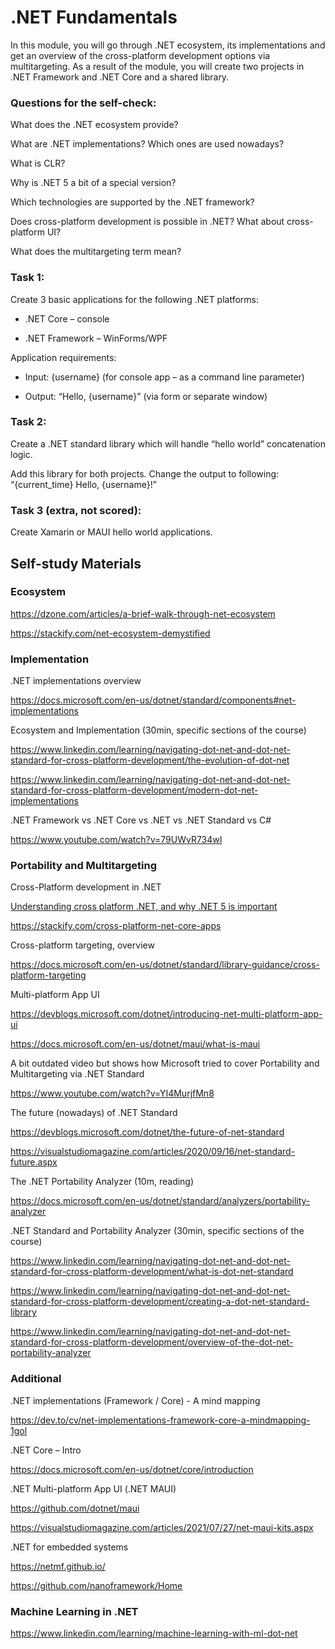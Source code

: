 # .NET Fundamentals

In this module, you will go through .NET ecosystem, its implementations and get an overview of the cross-platform development options via multitargeting. As a result of the module, you will create two projects in .NET Framework and .NET Core and a shared library.  

### Questions for the self-check:

What does the .NET ecosystem provide?

What are .NET implementations? Which ones are used nowadays?

What is CLR?

Why is .NET 5 a bit of a special version?

Which technologies are supported by the .NET framework?

Does cross-platform development is possible in .NET? What about cross-platform UI?

What does the multitargeting term mean?

### Task 1:

Create 3 basic applications for the following .NET platforms:

* .NET Core – console

* .NET Framework – WinForms/WPF

Application requirements:

* Input: {username} (for console app – as a command line parameter)

* Output: “Hello, {username}” (via form or separate window) 

### Task 2:  

Create a .NET standard library which will handle “hello world” concatenation logic. 

Add this library for both projects. Change the output to following: “{current_time} Hello, {username}!”

### Task 3 (extra, not scored): 

Create Xamarin or MAUI hello world applications.

## Self-study Materials

### Ecosystem
https://dzone.com/articles/a-brief-walk-through-net-ecosystem

https://stackify.com/net-ecosystem-demystified

### Implementation
.NET implementations overview

https://docs.microsoft.com/en-us/dotnet/standard/components#net-implementations

Ecosystem and Implementation (30min, specific sections of the course)

https://www.linkedin.com/learning/navigating-dot-net-and-dot-net-standard-for-cross-platform-development/the-evolution-of-dot-net

https://www.linkedin.com/learning/navigating-dot-net-and-dot-net-standard-for-cross-platform-development/modern-dot-net-implementations

.NET Framework vs .NET Core vs .NET vs .NET Standard vs C#

https://www.youtube.com/watch?v=79UWvR734wI

### Portability and Multitargeting
Cross-Platform development in .NET

[Understanding cross platform .NET, and why .NET 5 is important](https://www.fearofoblivion.com/understanding-cross-platform-NET-and-why-NET-5-is-important)

https://stackify.com/cross-platform-net-core-apps

Cross-platform targeting, overview

https://docs.microsoft.com/en-us/dotnet/standard/library-guidance/cross-platform-targeting

Multi-platform App UI

https://devblogs.microsoft.com/dotnet/introducing-net-multi-platform-app-ui

https://docs.microsoft.com/en-us/dotnet/maui/what-is-maui

A bit outdated video but shows how Microsoft tried to cover Portability and Multitargeting via .NET Standard

https://www.youtube.com/watch?v=YI4MurjfMn8

The future (nowadays) of .NET Standard

https://devblogs.microsoft.com/dotnet/the-future-of-net-standard

https://visualstudiomagazine.com/articles/2020/09/16/net-standard-future.aspx

The .NET Portability Analyzer (10m, reading)

https://docs.microsoft.com/en-us/dotnet/standard/analyzers/portability-analyzer

.NET Standard and Portability Analyzer (30min, specific sections of the course)

https://www.linkedin.com/learning/navigating-dot-net-and-dot-net-standard-for-cross-platform-development/what-is-dot-net-standard

https://www.linkedin.com/learning/navigating-dot-net-and-dot-net-standard-for-cross-platform-development/creating-a-dot-net-standard-library

https://www.linkedin.com/learning/navigating-dot-net-and-dot-net-standard-for-cross-platform-development/overview-of-the-dot-net-portability-analyzer

### Additional
.NET implementations (Framework / Core) - A mind mapping

https://dev.to/cv/net-implementations-framework-core-a-mindmapping-1gol

.NET Core – Intro

https://docs.microsoft.com/en-us/dotnet/core/introduction

.NET Multi-platform App UI (.NET MAUI)

https://github.com/dotnet/maui

https://visualstudiomagazine.com/articles/2021/07/27/net-maui-kits.aspx

.NET for embedded systems

https://netmf.github.io/

https://github.com/nanoframework/Home

### Machine Learning in .NET

https://www.linkedin.com/learning/machine-learning-with-ml-dot-net 
